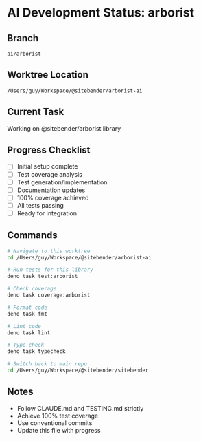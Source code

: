 # AI Development Status: arborist

## Branch
`ai/arborist`

## Worktree Location
`/Users/guy/Workspace/@sitebender/arborist-ai`

## Current Task
Working on @sitebender/arborist library

## Progress Checklist
- [ ] Initial setup complete
- [ ] Test coverage analysis
- [ ] Test generation/implementation
- [ ] Documentation updates
- [ ] 100% coverage achieved
- [ ] All tests passing
- [ ] Ready for integration

## Commands
```bash
# Navigate to this worktree
cd /Users/guy/Workspace/@sitebender/arborist-ai

# Run tests for this library
deno task test:arborist

# Check coverage
deno task coverage:arborist

# Format code
deno task fmt

# Lint code
deno task lint

# Type check
deno task typecheck

# Switch back to main repo
cd /Users/guy/Workspace/@sitebender/sitebender
```

## Notes
- Follow CLAUDE.md and TESTING.md strictly
- Achieve 100% test coverage
- Use conventional commits
- Update this file with progress
